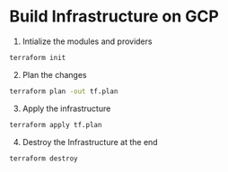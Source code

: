 # Build Infrastructure on GCP
1. Intialize the modules and providers
```bash
terraform init
```
2. Plan the changes
```bash
terraform plan -out tf.plan
```
3. Apply the infrastructure
```bash
terraform apply tf.plan
```
4. Destroy the Infrastructure at the end
```bash
terraform destroy
```